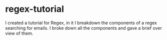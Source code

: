 # regex-tutorial

I created a tutorial for Regex, in it I breakdown the components of a regex searching for emails.
I broke down all the components and gave a brief over view of them. 
